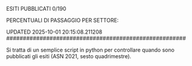 ESITI PUBBLICATI 0/190 

PERCENTUALI DI PASSAGGIO PER SETTORE:

UPDATED 2025-10-01 20:15:08.211208
###################################################### 

Si tratta di un semplice script in python per controllare quando sono pubblicati gli esiti (ASN 2021, sesto quadrimestre).

